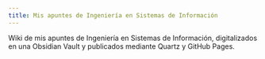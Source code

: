 ```yaml
---
title: Mis apuntes de Ingeniería en Sistemas de Información
---
```

Wiki de mis apuntes de Ingeniería en Sistemas de Información, digitalizados en una Obsidian Vault y publicados mediante Quartz y GitHub Pages.
